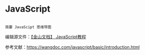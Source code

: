 # JavaScript

```{figure} ../../_static/images/javascript-tutorial.*

简要 JavaScipt 思维导图
```

编辑源文件：[【金山文档】 JavaScript教程](https://kdocs.cn/l/cqVRohCmQWBZ)

参考文献：<https://wangdoc.com/javascript/basic/introduction.html>
